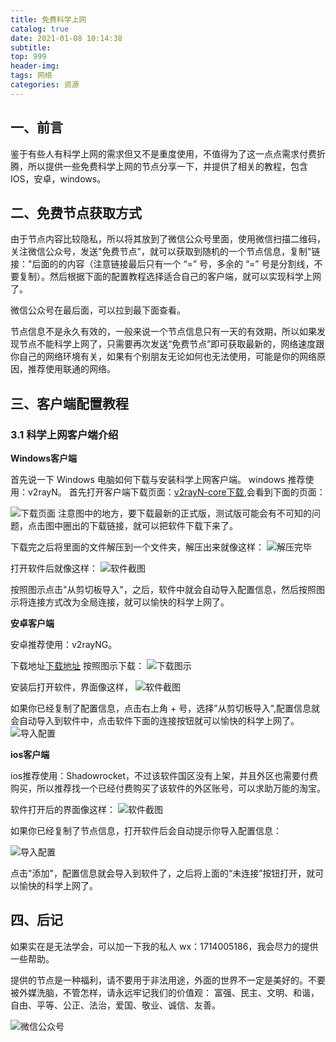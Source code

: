 ```yaml
---
title: 免费科学上网
catalog: true
date: 2021-01-08 10:14:38
subtitle:
top: 999
header-img:
tags: 网络
categories: 资源
---
```


## 一、前言

鉴于有些人有科学上网的需求但又不是重度使用，不值得为了这一点点需求付费折腾，所以提供一些免费科学上网的节点分享一下，并提供了相关的教程，包含 IOS，安卓，windows。

## 二、免费节点获取方式

由于节点内容比较隐私，所以将其放到了微信公众号里面，使用微信扫描二维码，关注微信公众号，发送"免费节点"，就可以获取到随机的一个节点信息，复制"链接："后面的的内容（注意链接最后只有一个 “=” 号，多余的 “=” 号是分割线，不要复制）。然后根据下面的配置教程选择适合自己的客户端，就可以实现科学上网了。

微信公众号在最后面，可以拉到最下面查看。

节点信息不是永久有效的，一般来说一个节点信息只有一天的有效期，所以如果发现节点不能科学上网了，只需要再次发送“免费节点”即可获取最新的，网络速度跟你自己的网络环境有关，如果有个别朋友无论如何也无法使用，可能是你的网络原因，推荐使用联通的网络。

## 三、客户端配置教程

### 3.1 科学上网客户端介绍

**Windows客户端**

首先说一下 Windows 电脑如何下载与安装科学上网客户端。
windows 推荐使用：v2rayN。
首先打开客户端下载页面：[v2rayN-core下载](https://github.com/2dust/v2rayN/releases),会看到下面的页面：

![下载页面](01.png)
注意图中的地方，要下载最新的正式版，测试版可能会有不可知的问题，点击图中圈出的下载链接，就可以把软件下载下来了。

下载完之后将里面的文件解压到一个文件夹，解压出来就像这样：
![解压完毕](02.png)

打开软件后就像这样：
![软件截图](03.png)

按照图示点击"从剪切板导入"，之后，软件中就会自动导入配置信息，然后按照图示将连接方式改为全局连接，就可以愉快的科学上网了。

**安卓客户端**

安卓推荐使用：v2rayNG。

下载地址[下载地址](https://github.com/2dust/v2rayNG/releases/tag/1.4.13)
按照图示下载：
![下载图示](11.png)

安装后打开软件，界面像这样，
![软件截图](08.png)

如果你已经复制了配置信息，点击右上角 + 号，选择"从剪切板导入",配置信息就会自动导入到软件中，点击软件下面的连接按钮就可以愉快的科学上网了。
![导入配置](09.png)



**ios客户端**

ios推荐使用：Shadowrocket，不过该软件国区没有上架，并且外区也需要付费购买，所以推荐找一个已经付费购买了该软件的外区账号，可以求助万能的淘宝。

软件打开后的界面像这样：
![软件截图](06.jpg)

如果你已经复制了节点信息，打开软件后会自动提示你导入配置信息：

![导入配置](07.jpg)

点击"添加"，配置信息就会导入到软件了，之后将上面的“未连接”按钮打开，就可以愉快的科学上网了。

## 四、后记

如果实在是无法学会，可以加一下我的私人 wx：1714005186，我会尽力的提供一些帮助。

提供的节点是一种福利，请不要用于非法用途，外面的世界不一定是美好的。不要被外媒洗脑，不管怎样，请永远牢记我们的价值观：
富强、民主、文明、和谐，自由、平等、公正、法治，爱国、敬业、诚信、友善。

![微信公众号](10.png)

